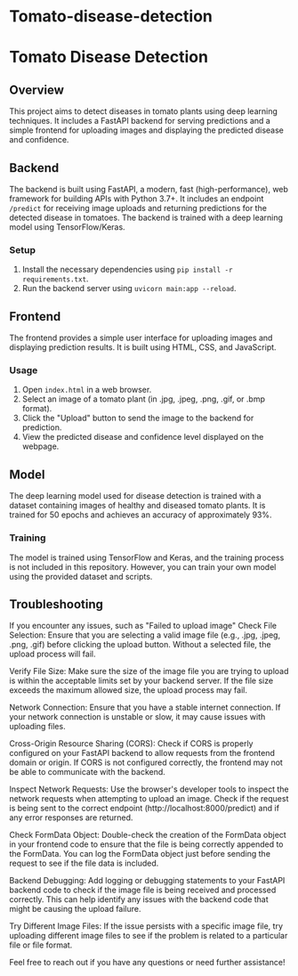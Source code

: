 # Tomato-disease-detection
# Tomato Disease Detection

## Overview
This project aims to detect diseases in tomato plants using deep learning techniques. It includes a FastAPI backend for serving predictions and a simple frontend for uploading images and displaying the predicted disease and confidence.

## Backend
The backend is built using FastAPI, a modern, fast (high-performance), web framework for building APIs with Python 3.7+. It includes an endpoint `/predict` for receiving image uploads and returning predictions for the detected disease in tomatoes. The backend is trained with a deep learning model using TensorFlow/Keras.

### Setup
1. Install the necessary dependencies using `pip install -r requirements.txt`.
2. Run the backend server using `uvicorn main:app --reload`.

## Frontend
The frontend provides a simple user interface for uploading images and displaying prediction results. It is built using HTML, CSS, and JavaScript.

### Usage
1. Open `index.html` in a web browser.
2. Select an image of a tomato plant (in .jpg, .jpeg, .png, .gif, or .bmp format).
3. Click the "Upload" button to send the image to the backend for prediction.
4. View the predicted disease and confidence level displayed on the webpage.

## Model
The deep learning model used for disease detection is trained with a dataset containing images of healthy and diseased tomato plants. It is trained for 50 epochs and achieves an accuracy of approximately 93%.

### Training
The model is trained using TensorFlow and Keras, and the training process is not included in this repository. However, you can train your own model using the provided dataset and scripts.

## Troubleshooting
If you encounter any issues, such as "Failed to upload image"
Check File Selection: Ensure that you are selecting a valid image file (e.g., .jpg, .jpeg, .png, .gif) before clicking the upload button. Without a selected file, the upload process will fail.

Verify File Size: Make sure the size of the image file you are trying to upload is within the acceptable limits set by your backend server. If the file size exceeds the maximum allowed size, the upload process may fail.

Network Connection: Ensure that you have a stable internet connection. If your network connection is unstable or slow, it may cause issues with uploading files.

Cross-Origin Resource Sharing (CORS): Check if CORS is properly configured on your FastAPI backend to allow requests from the frontend domain or origin. If CORS is not configured correctly, the frontend may not be able to communicate with the backend.

Inspect Network Requests: Use the browser's developer tools to inspect the network requests when attempting to upload an image. Check if the request is being sent to the correct endpoint (http://localhost:8000/predict) and if any error responses are returned.

Check FormData Object: Double-check the creation of the FormData object in your frontend code to ensure that the file is being correctly appended to the FormData. You can log the FormData object just before sending the request to see if the file data is included.

Backend Debugging: Add logging or debugging statements to your FastAPI backend code to check if the image file is being received and processed correctly. This can help identify any issues with the backend code that might be causing the upload failure.

Try Different Image Files: If the issue persists with a specific image file, try uploading different image files to see if the problem is related to a particular file or file format.


Feel free to reach out if you have any questions or need further assistance!